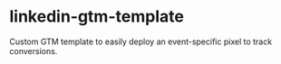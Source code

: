 # linkedin-gtm-template
Custom GTM template to easily deploy an event-specific pixel to track conversions.
